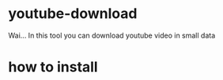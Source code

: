 # youtube-download
Wai...
In this tool you can download youtube video in small data

# how to install 

